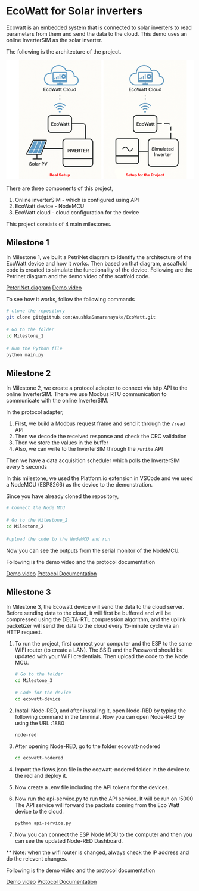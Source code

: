 # EcoWatt for Solar inverters

Ecowatt is an embedded system that is connected to solar inverters to read parameters from them and send the data to the cloud. This demo uses an online InverterSIM as the solar inverter.

The following is the architecture of the project.

![architecture](./assets/architecture.png)

There are three components of this project,
1. Online inverterSIM - which is configured using API
2. EcoWatt device - NodeMCU
3. EcoWatt cloud - cloud configuration for the device

This project consists of 4 main milestones.

## Milestone 1

In Milestone 1, we built a PetriNet diagram to identify the architecture of the EcoWatt device and how it works. Then based on that diagram, a scaffold code is created to simulate the functionality of the device. Following are the Petrinet diagram and the demo video of the scaffold code.

[PeteriNet diagram](https://drive.google.com/file/d/15ALogLgaHMUhQ6W8kmQFQu1SFCyAevvc/view?usp=drive_link)
[Demo video](https://drive.google.com/file/d/1hROSwhe20sWfY8Vbdq4S5FbaViUpt6ox/view) 

To see how it works, follow the following commands

```bash
# clone the repository
git clone git@github.com:AnushkaSamaranayake/EcoWatt.git

# Go to the folder
cd Milestone_1

# Run the Python file
python main.py

```

## Milestone 2

In Milestone 2, we create a protocol adapter to connect via http API to the online InverterSIM. There we use Modbus RTU communication to communicate with the online InverterSIM.

In the protocol adapter,
1. First, we build a Modbus request frame and send it through the `/read` API
2. Then we decode the received response and check the CRC validation
3. Then we store the values in the buffer
4. Also, we can write to the InverterSIM through the `/write` API

Then we have a data acquisition scheduler which polls the InverterSIM every 5 seconds

In this milestone, we used the Platform.io extension in VSCode and we used a NodeMCU (ESP8266) as the device to the demonstration.

Since you have already cloned the repository,

```bash
# Connect the Node MCU

# Go to the Milestone_2
cd Milestone_2

#upload the code to the NodeMCU and run
```

Now you can see the outputs from the serial monitor of the NodeMCU.

Following is the demo video and the protocol documentation

[Demo video](https://drive.google.com/file/d/1DyZgW_ta5l4TNoQSV3jk2fRqGFYG0y4W/view?usp=drive_link)
[Protocol Documentation](https://drive.google.com/file/d/13PiZtXgCqF5jm97-vKCKLQgPyyPpnMID/view?usp=drive_link)

## Milestone 3

In Milestone 3, the Ecowatt device will send the data to the cloud server. Before sending data to the cloud, it will first be buffered and will be compressed using the DELTA-RTL compression algorithm, and the uplink packetizer will send the data to the cloud every 15-minute cycle via an HTTP request.



1. To run the project, first connect your computer and the ESP to the same WIFI router (to create a LAN). The SSID and the Password should be updated with your WIFI credentials. Then upload the code to the Node MCU.
   ```bash
   # Go to the folder
   cd Milestone_3

   # Code for the device 
   cd ecowatt-device
   
3. Install Node-RED, and after installing it, open Node-RED by typing the following command in the terminal. Now you can open Node-RED by using the URL <your-wifi-ip>:1880 
   ```bash
   node-red
   ```
   
4. After opening Node-RED, go to the folder ecowatt-nodered
   ```bash
   cd ecowatt-nodered
   ```
   
5. Import the flows.json file in the ecowatt-nodered folder in the device to the red and deploy it.

6. Now create a .env file including the API tokens for the devices. 

7. Now run the api-service.py to run the API service. It will be run on <your-wifi-api>:5000 The API service will forward the packets coming from the Eco Watt device to the cloud.
   ```bash
   python api-service.py
   ```
8. Now you can connect the ESP Node MCU to the computer and then you can see the updated Node-RED Dashboard.

** Note: when the wifi router is changed, always check the IP address and do the relevent changes.

Following is the demo video and the protocol documentation

[Demo video](https://drive.google.com/file/d/1DyZgW_ta5l4TNoQSV3jk2fRqGFYG0y4W/view?usp=drive_link)
[Protocol Documentation](https://drive.google.com/file/d/13PiZtXgCqF5jm97-vKCKLQgPyyPpnMID/view?usp=drive_link)
